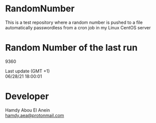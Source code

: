 # RandomNumber    
This is a test repository where a random number is pushed to a file automatically passwordless from a cron job in my Linux CentOS server    
# Random Number of the last run   
9360
      
Last update (GMT +1)    
06/28/21 18:00:01
# Developer    
Hamdy Abou El Anein   
hamdy.aea@protonmail.com
